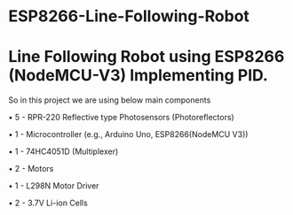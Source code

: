 # ESP8266-Line-Following-Robot
# Line Following Robot using ESP8266 (NodeMCU-V3) Implementing PID.

So in this project we are using below main components

•	5 - RPR-220 Reflective type Photosensors (Photoreflectors)

•	1 - Microcontroller (e.g., Arduino Uno, ESP8266(NodeMCU V3))

•	1 - 74HC4051D (Multiplexer)

•	2 - Motors

• 1 - L298N Motor Driver

•	2 - 3.7V Li-ion Cells

